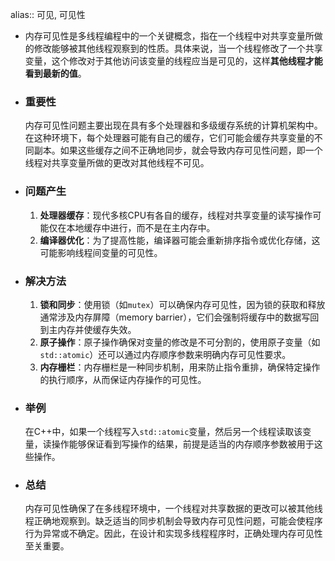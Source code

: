 alias:: 可见, 可见性

- 内存可见性是多线程编程中的一个关键概念，指在一个线程中对共享变量所做的修改能够被其他线程观察到的性质。具体来说，当一个线程修改了一个共享变量，这个修改对于其他访问该变量的线程应当是可见的，这样**其他线程才能看到最新的值**。
- ### 重要性
  内存可见性问题主要出现在具有多个处理器和多级缓存系统的计算机架构中。在这种环境下，每个处理器可能有自己的缓存，它们可能会缓存共享变量的不同副本。如果这些缓存之间不正确地同步，就会导致内存可见性问题，即一个线程对共享变量所做的更改对其他线程不可见。
- ### 问题产生
  1. **处理器缓存**：现代多核CPU有各自的缓存，线程对共享变量的读写操作可能仅在本地缓存中进行，而不是在主内存中。
  2. **编译器优化**：为了提高性能，编译器可能会重新排序指令或优化存储，这可能影响线程间变量的可见性。
- ### 解决方法
  
  1. **锁和同步**：使用锁（如`mutex`）可以确保内存可见性，因为锁的获取和释放通常涉及内存屏障（memory barrier），它们会强制将缓存中的数据写回到主内存并使缓存失效。
  2. **原子操作**：原子操作确保对变量的修改是不可分割的，使用原子变量（如`std::atomic`）还可以通过内存顺序参数来明确内存可见性要求。
  3. **内存栅栏**：内存栅栏是一种同步机制，用来防止指令重排，确保特定操作的执行顺序，从而保证内存操作的可见性。
- ### 举例
  在C++中，如果一个线程写入`std::atomic`变量，然后另一个线程读取该变量，读操作能够保证看到写操作的结果，前提是适当的内存顺序参数被用于这些操作。
- ### 总结
  内存可见性确保了在多线程环境中，一个线程对共享数据的更改可以被其他线程正确地观察到。缺乏适当的同步机制会导致内存可见性问题，可能会使程序行为异常或不确定。因此，在设计和实现多线程程序时，正确处理内存可见性至关重要。